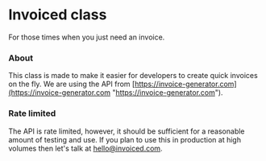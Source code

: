 # Invoiced class
For those times when you just need an invoice.

### About
This class is made to make it easier for developers to create quick invoices on the fly.
We are using the API from [https://invoice-generator.com](https://invoice-generator.com "https://invoice-generator.com").

### Rate limited
The API is rate limited, however, it should be sufficient for a reasonable amount of testing and use. If you plan to use this in production at high volumes then let's talk at hello@invoiced.com.
